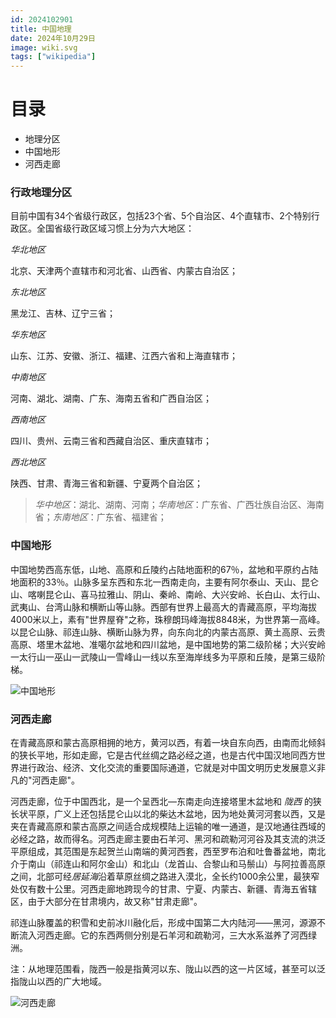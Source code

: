 ```yaml
---
id: 2024102901
title: 中国地理
date: 2024年10月29日
image: wiki.svg
tags: ["wikipedia"]
---
```



# 目录

- 地理分区
- 中国地形
- 河西走廊


### 行政地理分区

目前中国有34个省级行政区，包括23个省、5个自治区、4个直辖市、2个特别行政区。全国省级行政区域习惯上分为六大地区：

*华北地区*

北京、天津两个直辖市和河北省、山西省、内蒙古自治区；

*东北地区*

黑龙江、吉林、辽宁三省；

*华东地区*

山东、江苏、安徽、浙江、福建、江西六省和上海直辖市；

*中南地区*

河南、湖北、湖南、广东、海南五省和广西自治区；

*西南地区*

四川、贵州、云南三省和西藏自治区、重庆直辖市；

*西北地区*

陕西、甘肃、青海三省和新疆、宁夏两个自治区；

>*华中地区*：湖北、湖南、河南；*华南地区*：广东省、广西壮族自治区、海南省；*东南地区*：广东省、福建省；

### 中国地形

中国地势西高东低，山地、高原和丘陵约占陆地面积的67％，盆地和平原约占陆地面积的33％。山脉多呈东西和东北一西南走向，主要有阿尔泰山、天山、昆仑山、喀喇昆仑山、喜马拉雅山、阴山、秦岭、南岭、大兴安岭、长白山、太行山、武夷山、台湾山脉和横断山等山脉。西部有世界上最高大的青藏高原，平均海拔4000米以上，素有"世界屋脊"之称，珠穆朗玛峰海拔8848米，为世界第一高峰。以昆仑山脉、祁连山脉、横断山脉为界，向东向北的内蒙古高原、黄土高原、云贵高原、塔里木盆地、准噶尔盆地和四川盆地，是中国地势的第二级阶梯；大兴安岭一太行山一巫山一武陵山一雪峰山一线以东至海岸线多为平原和丘陵，是第三级阶梯。

![中国地形](/20241029中国地形.jpg)

### 河西走廊

在青藏高原和蒙古高原相拥的地方，黄河以西，有着一块自东向西，由南而北倾斜的狭长平地，形如走廊，它是古代丝绸之路必经之道，也是古代中国汉地同西方世界进行政治、经济、文化交流的重要国际通道，它就是对中国文明历史发展意义非凡的"河西走廊"。

河西走廊，位于中国西北，是一个呈西北—东南走向连接塔里木盆地和 *陇西* 的狭长状平原，广义上还包括昆仑山以北的柴达木盆地，因为地处黄河河套以西，又是夹在青藏高原和蒙古高原之间适合成规模陆上运输的唯一通道，是汉地通往西域的必经之路，故而得名。河西走廊主要由石羊河、黑河和疏勒河河谷及其支流的洪泛平原组成，其范围是东起贺兰山南端的黄河西套，西至罗布泊和吐鲁番盆地，南北介于南山（祁连山和阿尔金山）和北山（龙首山、合黎山和马鬃山）与阿拉善高原之间，北部可经*居延海*沿着草原丝绸之路进入漠北，全长约1000余公里，最狭窄处仅有数十公里。河西走廊地跨现今的甘肃、宁夏、内蒙古、新疆、青海五省辖区，由于大部分在甘肃境内，故又称"甘肃走廊"。

祁连山脉覆盖的积雪和史前冰川融化后，形成中国第二大内陆河——黑河，源源不断流入河西走廊。它的东西两侧分别是石羊河和疏勒河，三大水系滋养了河西绿洲。

注：从地理范围看，陇西一般是指黄河以东、陇山以西的这一片区域，甚至可以泛指陇山以西的广大地域。

![河西走廊](/20241029河西走廊.png)


